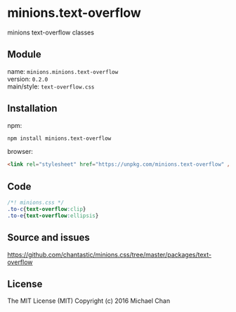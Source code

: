 # minions.text-overflow
minions text-overflow classes

## Module
name: `minions.minions.text-overflow`  
version: `0.2.0`  
main/style: `text-overflow.css`  

## Installation
npm:
```bash
npm install minions.text-overflow
```

browser:
```html
<link rel="stylesheet" href="https://unpkg.com/minions.text-overflow" />
```

## Code
```css
/*! minions.css */
.to-c{text-overflow:clip}
.to-e{text-overflow:ellipsis}

```

## Source and issues

https://github.com/chantastic/minions.css/tree/master/packages/text-overflow

## License

The MIT License (MIT)
Copyright (c) 2016 Michael Chan
